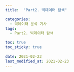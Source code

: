 ```yaml
---
title:  "Part2. 빅데이터 탐색"

categories:
  - 빅데이터 분석 기사
tags:
  - Part2. 빅데이터 탐색

toc: true
toc_sticky: true
 
date: 2021-02-23
last_modified_at: 2021-02-23
---
```

